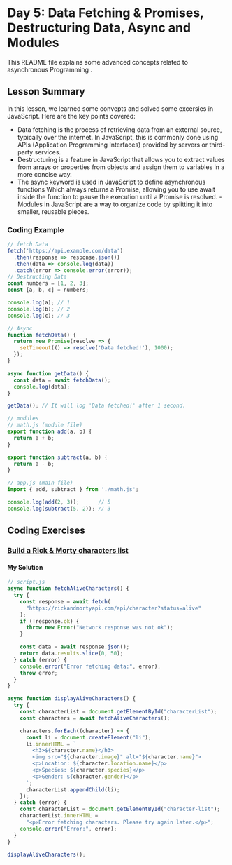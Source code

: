 
# Day 5: Data Fetching & Promises, Destructuring Data, Async and Modules


This README file explains some advanced concepts related to asynchronous Programming .

## Lesson Summary

In this lesson, we learned some convepts and solved  some excersies in JavaScript. Here are the key points covered:

- Data fetching is the process of retrieving data from an external source, typically over the internet. In JavaScript, this is commonly done using APIs (Application Programming Interfaces) provided by servers or third-party services. 
- Destructuring is a feature in JavaScript that allows you to extract values from arrays or properties from objects and assign them to variables in a more concise way.
- The async keyword is used in JavaScript to define asynchronous functions Which always returns a Promise, allowing you to use await inside the function to pause the execution until a Promise is resolved. 
-Modules in JavaScript are a way to organize code by splitting it into smaller, reusable pieces.

### Coding Example 
```javascript
// fetch Data 
fetch('https://api.example.com/data')
  .then(response => response.json())
  .then(data => console.log(data))
  .catch(error => console.error(error));
// Destructing Data
const numbers = [1, 2, 3];
const [a, b, c] = numbers;

console.log(a); // 1
console.log(b); // 2
console.log(c); // 3

// Async
function fetchData() {
  return new Promise(resolve => {
    setTimeout(() => resolve('Data fetched!'), 1000);
  });
}

async function getData() {
  const data = await fetchData();
  console.log(data);
}

getData(); // It will log 'Data fetched!' after 1 second.

// modules
// math.js (module file)
export function add(a, b) {
  return a + b;
}

export function subtract(a, b) {
  return a - b;
}

// app.js (main file)
import { add, subtract } from './math.js';

console.log(add(2, 3));      // 5
console.log(subtract(5, 2)); // 3

```

## Coding Exercises

### [Build a Rick & Morty characters list](https://github.com/orjwan-alrajaby/gsg-expressjs-backend-training-2023/blob/main/learning-sprint-1/week1-day5-task/task.md)
#### My Solution


```javascript
// script.js
async function fetchAliveCharacters() {
  try {
    const response = await fetch(
      "https://rickandmortyapi.com/api/character?status=alive"
    );
    if (!response.ok) {
      throw new Error("Network response was not ok");
    }

    const data = await response.json();
    return data.results.slice(0, 50);
  } catch (error) {
    console.error("Error fetching data:", error);
    throw error;
  }
}

async function displayAliveCharacters() {
  try {
    const characterList = document.getElementById("characterList");
    const characters = await fetchAliveCharacters();

    characters.forEach((character) => {
      const li = document.createElement("li");
      li.innerHTML = `
        <h3>${character.name}</h3>
        <img src="${character.image}" alt="${character.name}">
        <p>Location: ${character.location.name}</p>
        <p>Species: ${character.species}</p>
        <p>Gender: ${character.gender}</p>
      `;
      characterList.appendChild(li);
    });
  } catch (error) {
    const characterList = document.getElementById("character-list");
    characterList.innerHTML =
      "<p>Error fetching characters. Please try again later.</p>";
    console.error("Error:", error);
  }
}

displayAliveCharacters();

```

